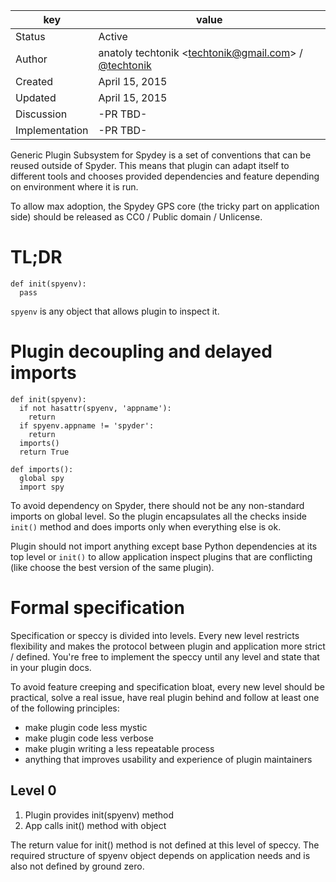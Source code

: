 | key            | value                                                 |
|----------------|-------------------------------------------------------|
| Status         | Active                                                |
| Author         | anatoly techtonik &lt;techtonik@gmail.com&gt; / [@techtonik](https://github.com/techtonik)   |
| Created        | April 15, 2015                                        |
| Updated        | April 15, 2015                                        |
| Discussion     | -PR TBD-     |
| Implementation | -PR TBD-                                        |


Generic Plugin Subsystem for Spydey is a set of conventions that can be reused outside of Spyder. This means that plugin can adapt itself to different tools and chooses provided dependencies and feature depending on environment where it is run.

To allow max adoption, the Spydey GPS core (the tricky part on application side) should be released as CC0 / Public domain / Unlicense.

# TL;DR

    def init(spyenv):
      pass

`spyenv` is any object that allows plugin to inspect it.

# Plugin decoupling and delayed imports

    def init(spyenv):
      if not hasattr(spyenv, 'appname'):
        return
      if spyenv.appname != 'spyder':
        return
      imports()
      return True

    def imports():
      global spy
      import spy

To avoid dependency on Spyder, there should not be any non-standard imports on global level. So the plugin encapsulates all the checks inside `init()` method and does imports only when everything else is ok.

Plugin should not import anything except base Python dependencies at its top level or `init()` to allow application inspect plugins that are conflicting (like choose the best version of the same plugin).

# Formal specification

Specification or speccy is divided into levels. Every new level restricts flexibility and makes the protocol between plugin and application more strict / defined. You're free to implement the speccy until any level and state that in your plugin docs.

To avoid feature creeping and specification bloat, every new level should be practical, solve a real issue, have real plugin behind and follow at least one of the following principles:

 - make plugin code less mystic
 - make plugin code less verbose
 - make plugin writing a less repeatable process
 - anything that improves usability and experience of plugin maintainers

## Level 0

1. Plugin provides init(spyenv) method
2. App calls init() method with object

The return value for init() method is not defined at this level of speccy. The required structure of spyenv object depends on application needs and is also not defined by ground zero.

